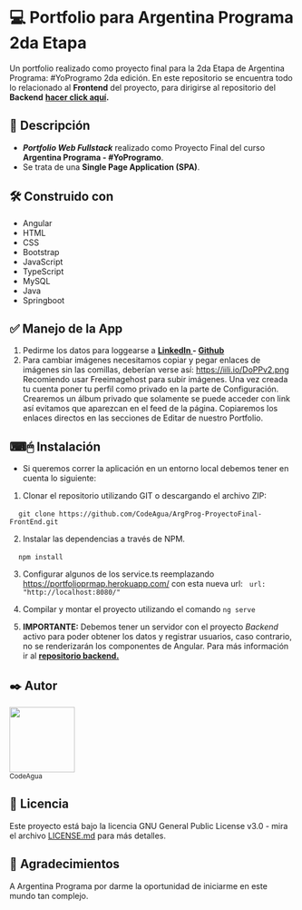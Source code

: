 # 💻 Portfolio para Argentina Programa 2da Etapa
Un portfolio realizado como proyecto final para la 2da Etapa de Argentina Programa: #YoProgramo 2da edición.
En este repositorio se encuentra todo lo relacionado al **Frontend** del proyecto, para dirigirse al repositorio del **Backend** **[hacer click aquí](https://github.com/CodeAgua/ArgProg-ProyectoFinal-BackEnd "aquí").**

## 📝 Descripción
- ***Portfolio Web Fullstack*** realizado como Proyecto Final del curso **Argentina Programa - #YoProgramo**.
- Se trata de una **Single Page Application (SPA)**.

## 🛠️ Construido con 
* Angular
* HTML
* CSS
* Bootstrap
* JavaScript
* TypeScript
* MySQL
* Java
* Springboot

## ✅ Manejo de la App
1. Pedirme los datos para loggearse a **[LinkedIn ](https://www.linkedin.com/in/lucas-emanuel-r-5b3586200/) - [Github ](https://github.com/CodeAgua)**
2. Para cambiar imágenes necesitamos copiar y pegar enlaces de imágenes sin las comillas, deberían verse así: https://iili.io/DoPPv2.png
Recomiendo usar Freeimagehost para subir imágenes. Una vez creada tu cuenta poner tu perfil como privado en la parte de Configuración. Crearemos un álbum privado que solamente se puede acceder con link así evitamos que aparezcan en el feed de la página. Copiaremos los enlaces directos en las secciones de Editar de nuestro Portfolio.

## ⌨🖱 Instalación
- Si queremos correr la aplicación en un entorno local debemos tener en cuenta lo siguiente: 

1. Clonar el repositorio utilizando GIT o descargando el archivo ZIP:

    `git clone https://github.com/CodeAgua/ArgProg-ProyectoFinal-FrontEnd.git`

2. Instalar las dependencias a través de NPM.

    `npm install`

3. Configurar algunos de los service.ts reemplazando https://portfolioprmap.herokuapp.com/ con esta nueva url:
  `url: "http://localhost:8080/"` 

4. Compilar y montar el proyecto utilizando el comando `ng serve`

5. **IMPORTANTE:** Debemos tener un servidor con el proyecto *Backend* activo para poder obtener los datos y registrar usuarios, caso contrario, no se renderizarán los componentes de Angular. Para más información ir al **[repositorio backend.](https://github.com/CodeAgua/ArgProg-ProyectoFinal-BackEnd "repositorio backend.")**

## ✒️ Autor
[<img src="https://avatars.githubusercontent.com/u/96397960?v=4" width=115>
<br><sub>CodeAgua</sub>](https://github.com/CodeAgua)

## 📄 Licencia
Este proyecto está bajo la licencia GNU General Public License v3.0 - mira el archivo [LICENSE.md](LICENSE.md) para más detalles.

## 🎁 Agradecimientos
A Argentina Programa por darme la oportunidad de iniciarme en este mundo tan complejo.
